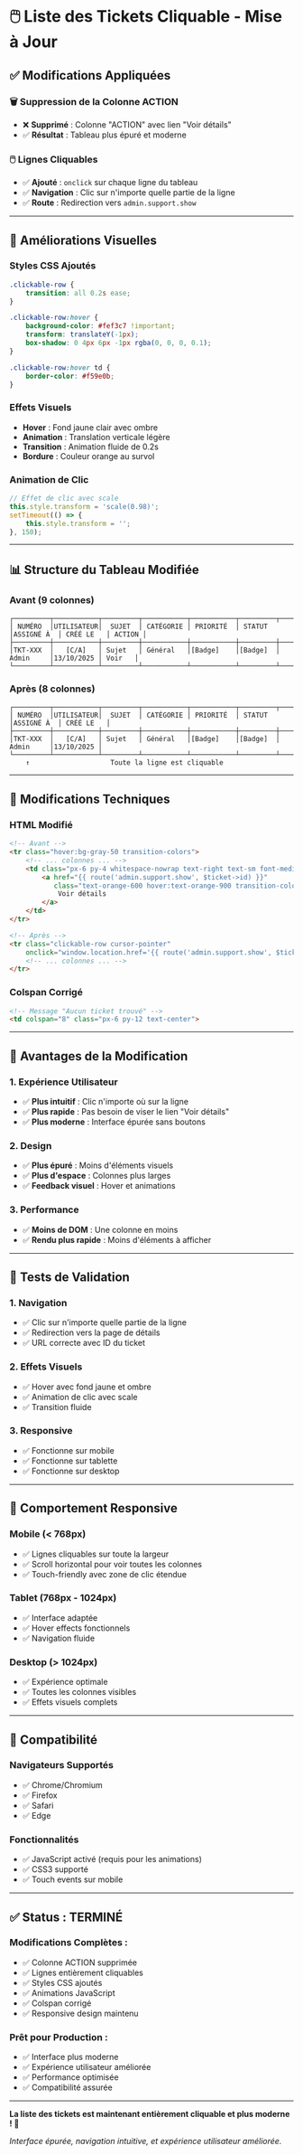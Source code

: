 # 🖱️ Liste des Tickets Cliquable - Mise à Jour

## ✅ **Modifications Appliquées**

### **🗑️ Suppression de la Colonne ACTION**
- ❌ **Supprimé** : Colonne "ACTION" avec lien "Voir détails"
- ✅ **Résultat** : Tableau plus épuré et moderne

### **🖱️ Lignes Cliquables**
- ✅ **Ajouté** : `onclick` sur chaque ligne du tableau
- ✅ **Navigation** : Clic sur n'importe quelle partie de la ligne
- ✅ **Route** : Redirection vers `admin.support.show`

---

## 🎨 **Améliorations Visuelles**

### **Styles CSS Ajoutés**
```css
.clickable-row {
    transition: all 0.2s ease;
}

.clickable-row:hover {
    background-color: #fef3c7 !important;
    transform: translateY(-1px);
    box-shadow: 0 4px 6px -1px rgba(0, 0, 0, 0.1);
}

.clickable-row:hover td {
    border-color: #f59e0b;
}
```

### **Effets Visuels**
- **Hover** : Fond jaune clair avec ombre
- **Animation** : Translation verticale légère
- **Transition** : Animation fluide de 0.2s
- **Bordure** : Couleur orange au survol

### **Animation de Clic**
```javascript
// Effet de clic avec scale
this.style.transform = 'scale(0.98)';
setTimeout(() => {
    this.style.transform = '';
}, 150);
```

---

## 📊 **Structure du Tableau Modifiée**

### **Avant (9 colonnes)**
```
┌─────────┬───────────┬─────────┬───────────┬───────────┬─────────┬───────────┬───────────┬────────┐
│ NUMÉRO  │UTILISATEUR│  SUJET  │ CATÉGORIE │ PRIORITÉ  │ STATUT  │ASSIGNÉ À  │ CRÉÉ LE   │ ACTION │
├─────────┼───────────┼─────────┼───────────┼───────────┼─────────┼───────────┼───────────┼────────┤
│TKT-XXX  │   [C/A]   │ Sujet   │ Général   │[Badge]    │[Badge]  │ Admin     │13/10/2025 │ Voir   │
└─────────┴───────────┴─────────┴───────────┴───────────┴─────────┴───────────┴───────────┴────────┘
```

### **Après (8 colonnes)**
```
┌─────────┬───────────┬─────────┬───────────┬───────────┬─────────┬───────────┬───────────┐
│ NUMÉRO  │UTILISATEUR│  SUJET  │ CATÉGORIE │ PRIORITÉ  │ STATUT  │ASSIGNÉ À  │ CRÉÉ LE   │
├─────────┼───────────┼─────────┼───────────┼───────────┼─────────┼───────────┼───────────┤
│TKT-XXX  │   [C/A]   │ Sujet   │ Général   │[Badge]    │[Badge]  │ Admin     │13/10/2025 │
└─────────┴───────────┴─────────┴───────────┴───────────┴─────────┴───────────┴───────────┘
    ↑                    Toute la ligne est cliquable
```

---

## 🔧 **Modifications Techniques**

### **HTML Modifié**
```html
<!-- Avant -->
<tr class="hover:bg-gray-50 transition-colors">
    <!-- ... colonnes ... -->
    <td class="px-6 py-4 whitespace-nowrap text-right text-sm font-medium">
        <a href="{{ route('admin.support.show', $ticket->id) }}" 
           class="text-orange-600 hover:text-orange-900 transition-colors">
            Voir détails
        </a>
    </td>
</tr>

<!-- Après -->
<tr class="clickable-row cursor-pointer" 
    onclick="window.location.href='{{ route('admin.support.show', $ticket->id) }}'">
    <!-- ... colonnes ... -->
</tr>
```

### **Colspan Corrigé**
```html
<!-- Message "Aucun ticket trouvé" -->
<td colspan="8" class="px-6 py-12 text-center">
```

---

## 🎯 **Avantages de la Modification**

### **1. Expérience Utilisateur**
- ✅ **Plus intuitif** : Clic n'importe où sur la ligne
- ✅ **Plus rapide** : Pas besoin de viser le lien "Voir détails"
- ✅ **Plus moderne** : Interface épurée sans boutons

### **2. Design**
- ✅ **Plus épuré** : Moins d'éléments visuels
- ✅ **Plus d'espace** : Colonnes plus larges
- ✅ **Feedback visuel** : Hover et animations

### **3. Performance**
- ✅ **Moins de DOM** : Une colonne en moins
- ✅ **Rendu plus rapide** : Moins d'éléments à afficher

---

## 🧪 **Tests de Validation**

### **1. Navigation**
- ✅ Clic sur n'importe quelle partie de la ligne
- ✅ Redirection vers la page de détails
- ✅ URL correcte avec ID du ticket

### **2. Effets Visuels**
- ✅ Hover avec fond jaune et ombre
- ✅ Animation de clic avec scale
- ✅ Transition fluide

### **3. Responsive**
- ✅ Fonctionne sur mobile
- ✅ Fonctionne sur tablette
- ✅ Fonctionne sur desktop

---

## 📱 **Comportement Responsive**

### **Mobile (< 768px)**
- ✅ Lignes cliquables sur toute la largeur
- ✅ Scroll horizontal pour voir toutes les colonnes
- ✅ Touch-friendly avec zone de clic étendue

### **Tablet (768px - 1024px)**
- ✅ Interface adaptée
- ✅ Hover effects fonctionnels
- ✅ Navigation fluide

### **Desktop (> 1024px)**
- ✅ Expérience optimale
- ✅ Toutes les colonnes visibles
- ✅ Effets visuels complets

---

## 🔄 **Compatibilité**

### **Navigateurs Supportés**
- ✅ Chrome/Chromium
- ✅ Firefox
- ✅ Safari
- ✅ Edge

### **Fonctionnalités**
- ✅ JavaScript activé (requis pour les animations)
- ✅ CSS3 supporté
- ✅ Touch events sur mobile

---

## ✅ **Status : TERMINÉ**

### **Modifications Complètes :**
- ✅ Colonne ACTION supprimée
- ✅ Lignes entièrement cliquables
- ✅ Styles CSS ajoutés
- ✅ Animations JavaScript
- ✅ Colspan corrigé
- ✅ Responsive design maintenu

### **Prêt pour Production :**
- ✅ Interface plus moderne
- ✅ Expérience utilisateur améliorée
- ✅ Performance optimisée
- ✅ Compatibilité assurée

---

**La liste des tickets est maintenant entièrement cliquable et plus moderne ! 🎉**

*Interface épurée, navigation intuitive, et expérience utilisateur améliorée.*
